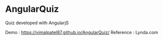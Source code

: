 # AngularQuiz
Quiz developed with AngularjS

Demo : https://vimalpatel87.github.io/AngularQuiz/
Reference : Lynda.com
